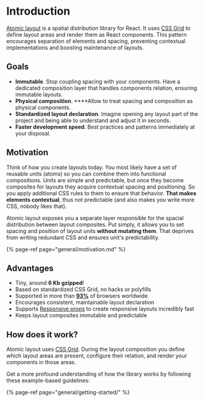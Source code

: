# Introduction

[Atomic layout](https://github.com/kettanaito/atomic-layout) is a spatial distribution library for React. It uses [CSS Grid](https://developer.mozilla.org/en-US/docs/Web/CSS/CSS_Grid_Layout) to define layout areas and render them as React components. This pattern encourages separation of elements and spacing, preventing contextual implementations and boosting maintenance of layouts.

## Goals

* **Immutable**. Stop coupling spacing with your components. Have a dedicated composition layer that handles components relation, ensuring immutable layouts.
* **Physical composition**. ****Allow to treat spacing and composition as physical components.
* **Standardized layout declaration**. Imagine opening any layout part of the project and being able to understand and adjust it in seconds.
* **Faster development speed**. Best practices and patterns immediately at your disposal.

## Motivation

Think of how you create layouts today. You most likely have a set of reusable units \(atoms\) so you can combine them into functional compositions. Units are simple and predictable, but once they become composites for layouts they acquire contextual spacing and positioning. So you apply additional CSS rules to them to ensure that behavior. **That makes elements contextual**, thus not predictable \(and also makes you write more CSS, nobody likes that\).

Atomic layout exposes you a separate layer responsible for the spacial distribution between layout composites. Put simply, it allows you to set spacing and position of layout units **without mutating them**. That deprives from writing redundant CSS and ensures unit's predictability.

{% page-ref page="general/motivation.md" %}

## Advantages

* Tiny, around **6 Kb gzipped**!
* Based on standardized CSS Grid, no hacks or polyfills
* Supported in more than [**93%**](https://caniuse.com/#search=css%20grid) of browsers worldwide
* Encourages consistent, maintainable layout declaration
* Supports [Responsive props](fundamentals/responsive-props.md) to create responsive layouts incredibly fast
* Keeps layout composites immutable and predictable

## How does it work?

Atomic layout uses [CSS Grid](https://developer.mozilla.org/en-US/docs/Web/CSS/CSS_Grid_Layout). During the layout composition you define which layout areas are present, configure their relation, and render your components in those areas.

Get a more profound understanding of how the library works by following these example-based guidelines:

{% page-ref page="general/getting-started/" %}

